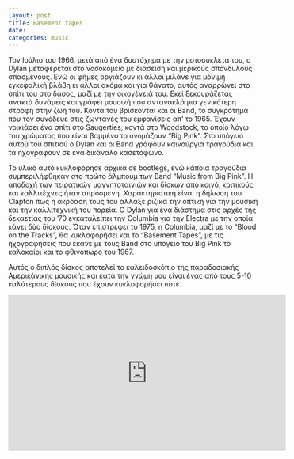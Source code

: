 ```yaml
---
layout: post
title: Basement tapes
date: 
categories: music
---
```


Τον Ιούλιο του 1966, μετά από ένα δυστύχημα με την μοτοσυκλέτα του, ο Dylan μεταφέρεται στο νοσοκομείο με διάσειση και μερικούς σπονδύλους σπασμένους. Ενώ οι φήμες οργιάζουν κι άλλοι μιλάνε για μόνιμη εγκεφαλική βλάβη κι άλλοι ακόμα και για θάνατο, αυτός αναρρώνει στο σπίτι του στο δάσος, μαζί με την οικογένειά του. Εκεί ξεκουράζεται, ανακτά δυνάμεις και γράφει μουσική που αντανακλά μια γενικότερη στροφή στην ζωή του. Κοντά του βρίσκονται και οι Band, το συγκρότημα που τον συνόδευε στις ζωντανές του εμφανίσεις απ’ το 1965. Έχουν νοικιάσει ένα σπίτι στο Saugerties, κοντά στο Woodstock, το οποίο λόγω του χρώματος που είναι βαμμένο το ονομάζουν “Big Pink”. Στο υπόγειο αυτού του σπιτιού ο Dylan και οι Band γράφουν καινούργια τραγούδια και τα ηχογραφούν σε ένα δικάναλο κασετόφωνο. 

Το υλικό αυτό κυκλοφόρησε αρχικά σε bootlegs, ενώ κάποια τραγούδια συμπεριλήφθηκαν στο πρώτο άλμπουμ των Band “Music from Big Pink”. Η αποδοχή των πειρατικών μαγνητοταινιών και δίσκων από κοινό, κριτικούς και καλλιτέχνες ήταν απρόσμενη. Χαρακτηριστική είναι η δήλωση του Clapton πως η ακρόαση τους του άλλαξε ριζικά την οπτική για την μουσική και την καλλιτεχνική του πορεία. Ο Dylan για ένα διάστημα στις αρχές της δεκαετίας του ’70 εγκαταλείπει την Columbia για την Electra με την οποία κάνει δύο δίσκους. Όταν επιστρέφει το 1975, η Columbia, μαζί με το “Blood on the Tracks”, θα κυκλοφορήσει και το “Basement Tapes”, με τις ηχογραφήσεις που έκανε με τους Band στο υπόγειο του Big Pink το καλοκαίρι και το φθινόπωρο του 1967. 

Αυτός ο διπλός δίσκος αποτελεί το καλειδοσκόπιο της παραδοσιακής Αμερικάνικης μουσικής και κατά την γνώμη μου είναι ένας από τους 5-10 καλύτερους δίσκους που έχουν κυκλοφορήσει ποτέ.

<div class="youtube-embed-container">
	<iframe width="560" height="315" src="https://www.youtube.com/embed/AUtLZPcThwY" title="YouTube video player" frameborder="0" allow="accelerometer; autoplay; clipboard-write; encrypted-media; gyroscope; picture-in-picture" allowfullscreen></iframe>
</div>